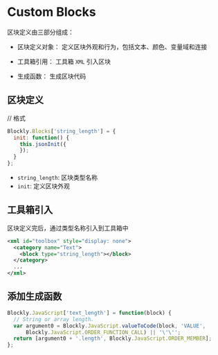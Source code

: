 # Custom Blocks

区块定义由三部分组成：

- 区块定义对象： 定义区块外观和行为，包括文本、颜色、变量域和连接

- 工具箱引用： 工具箱 `XML` 引入区块

- 生成函数： 生成区块代码

## 区块定义

// 格式

```js
Blockly.Blocks['string_length'] = {
  init: function() {
    this.jsonInit({
    });
  }
};
```

- `string_length`: 区块类型名称
- `init`: 定义区块外观

## 工具箱引入

区块定义完后，通过类型名称引入到工具箱中

```xml
<xml id="toolbox" style="display: none">
  <category name="Text">
    <block type="string_length"></block>
  </category>
  ...
</xml>
```

## 添加生成函数

```js
Blockly.JavaScript['text_length'] = function(block) {
  // String or array length.
  var argument0 = Blockly.JavaScript.valueToCode(block, 'VALUE',
      Blockly.JavaScript.ORDER_FUNCTION_CALL) || '\'\'';
  return [argument0 + '.length', Blockly.JavaScript.ORDER_MEMBER];
};
```
